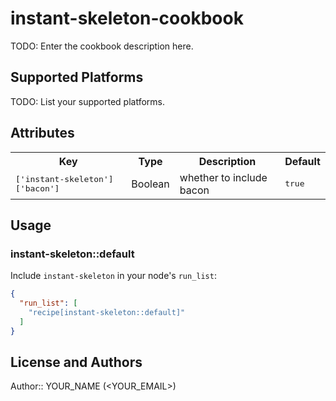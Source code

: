 # instant-skeleton-cookbook

TODO: Enter the cookbook description here.

## Supported Platforms

TODO: List your supported platforms.

## Attributes

<table>
  <tr>
    <th>Key</th>
    <th>Type</th>
    <th>Description</th>
    <th>Default</th>
  </tr>
  <tr>
    <td><tt>['instant-skeleton']['bacon']</tt></td>
    <td>Boolean</td>
    <td>whether to include bacon</td>
    <td><tt>true</tt></td>
  </tr>
</table>

## Usage

### instant-skeleton::default

Include `instant-skeleton` in your node's `run_list`:

```json
{
  "run_list": [
    "recipe[instant-skeleton::default]"
  ]
}
```

## License and Authors

Author:: YOUR_NAME (<YOUR_EMAIL>)
